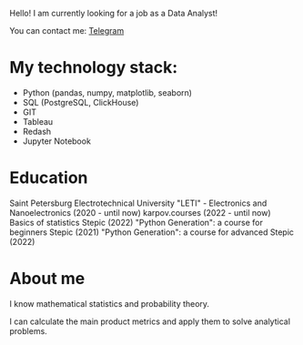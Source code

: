 

Hello! I am currently looking for a job as a Data Analyst! 

You can contact me: [Telegram](https://t.me/arinaorena)

# My technology stack:

* Python (pandas, numpy, matplotlib, seaborn)
* SQL (PostgreSQL, ClickHouse)
* GIT
* Tableau
* Redash
* Jupyter Notebook

# Education

Saint Petersburg Electrotechnical University "LETI" - Electronics and Nanoelectronics (2020 - until now)
karpov.courses  (2022 - until now)
Basics of statistics  Stepic (2022)
"Python Generation": a course for beginners   Stepic  (2021)
"Python Generation": a course for advanced   Stepic   (2022)

# About me

I know mathematical statistics and probability theory.

I can calculate the main product metrics and apply them to solve analytical problems.


